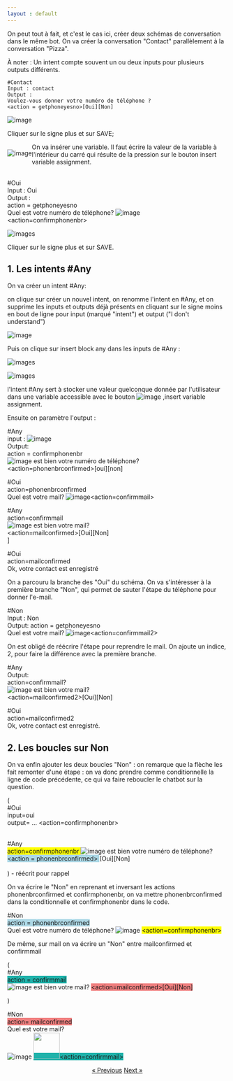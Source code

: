 ```yaml
---
layout : default
---
```


On peut tout à fait, et c'est le cas ici, créer deux schémas de conversation dans le même bot. On va créer la conversation "Contact" parallèlement à la conversation "Pizza".

À noter : Un intent compte souvent un ou deux inputs pour plusieurs outputs différents.

    #Contact
    Input : contact
    Output : 
    Voulez-vous donner votre numéro de téléphone ?
    <action = getphoneyesno>[Oui][Non]

![image](/assets/images/Contact-getphoneyesno.png)


Cliquer sur le signe plus et sur SAVE;


<div style="float:left" markdown="1">

 ![image](/assets/images/assignment.png) 
</div> On va insérer une variable. Il faut écrire la valeur de la variable à l'intérieur du carré qui résulte de la pression sur le bouton insert variable assignment.<br>


<br>#Oui<br>
Input : Oui<br>
Output :<br>
action = getphoneyesno <br>
Quel est votre numéro de téléphone? ![image](/assets/images/phonenbr.png)<br>
<action=confirmphonenbr>

![images](/assets/images/Oui-contact.png)

Cliquer sur le signe plus et sur SAVE.


## 1. Les intents #Any

On va créer un intent #Any:

on clique sur créer un nouvel intent, on renomme l'intent en #Any, et on supprime les inputs et outputs déjà présents en cliquant sur le signe moins en bout de ligne pour input (marqué "intent") et output ("I don't understand")

![image](assets/images/any-empty.png)


Puis on clique sur insert block any dans les inputs de #Any :

![images](assets/images/any-block-input.png)


![images](assets/images/at-any-in-input.png)



l'intent #Any sert à stocker une valeur quelconque donnée par l'utilisateur dans une variable accessible avec le bouton ![image](/assets/images/assignment.png) ,insert variable assignment.

Ensuite on paramètre l'output :


#Any<br>
input : ![image](assets/images/at-any.png)<br>
Output:<br>
action = confirmphonenbr<br>
![image](assets/images/phonenbr.png) est bien votre numéro de téléphone?<br>
<action=phonenbrconfirmed>[oui][non]<br>



#Oui<br>
action=phonenbrconfirmed<br>
Quel est votre mail? ![image](assets/images/mail.png)<action=confirmmail><br>


#Any<br>
action=confirmmail<br>
![image](assets/images/mail.png) est bien votre mail?<br>
<action=mailconfirmed>[Oui][Non]<br>]

#Oui<br>
action=mailconfirmed<br>
Ok, votre contact est enregistré <br>


On a parcouru la branche des "Oui" du schéma. On va s'intéresser à la première branche "Non", qui permet de sauter l'étape du téléphone pour donner l'e-mail.

#Non<br>
Input : Non<br>
Output:
action = getphoneyesno<br>
Quel est votre mail? ![image](/assets/images/mail.png)<action=confirmmail2><br>

On est obligé de réécrire l'étape pour reprendre le mail. On ajoute un indice, 2, pour faire la différence avec la première branche.

#Any<br>
Output:<br>
action=confirmmail?<br>
![image](/assets/images/mail.png) est bien votre mail?<br>
<action=mailconfirmed2>[Oui][Non]<br>

#Oui<br>
action=mailconfirmed2<br>
Ok, votre contact est enregistré.<br>


## 2. Les boucles sur Non

On va enfin ajouter les deux boucles "Non" : on remarque que la flèche les fait remonter d'une étape : on va donc prendre comme conditionnelle la ligne de code précédente, ce qui va faire reboucler le chatbot sur la question.

(<br>
    #Oui<br>
    input=oui<br>
    output= ... <action=confirmphonenbr><br><br>

#Any<br>
<span style="background-color: #FFFF00"> action=confirmphonenbr </span>
![image](\assets\images\phonenbr.png) est bien votre numéro de téléphone?<br>
<span style="background-color:lightblue">&lt;action = phonenbrconfirmed&gt; </span>[Oui][Non]<br><br>
 ) - réécrit pour rappel

 On va écrire le "Non" en reprenant et inversant les actions phonenbrconfirmed et confirmphonenbr, on va mettre phonenbrconfirmed dans la conditionnelle et confirmphonenbr dans le code.


#Non<br>
<span style="background-color:lightblue">action = phonenbrconfirmed </span><br>
Quel est votre numéro de téléphone? ![image](/assets/images/phonenbr.png)
<span style="background-color: #FFFF00"> <action=confirmphonenbr> </span>

De même, sur mail on va écrire un "Non" entre mailconfirmed et confirmmail

(<br>
    #Any<br>
<span style="background-color: lightseagreen">action = confirmmail</span><br>
![image](/assets/images/mail.png) est bien votre mail?
<span style="background-color: lightcoral">&lt;action=mailconfirmed&gt;[Oui][Non]</span><br>

)<br>


#Non<br>
<span style="background-color: lightcoral">action= mailconfirmed</span><br>
Quel est votre mail?<br>
![image](/assets/images/mail.png)  <span style="background-color: lightseagreen"><!--(mail=*)--> <img width="60" class="text-aligned" src="images/mail.png">&lt;action=confirmmail&gt;</span>



<div style = "text-align:center" markdown="1">
<a href="En-francais7.html" class="previous">&laquo; Previous</a>
<a href="En-francais9.html" class="next">Next &raquo;</a>
</div>

